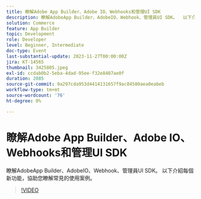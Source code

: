 ```yaml
---
title: 瞭解Adobe App Builder、Adobe IO、Webhooks和管理UI SDK
description: 瞭解AdobeApp Builder、AdobeIO、Webhook、管理員UI SDK。  以下介紹每個新功能，協助您瞭解常見的使用案例。
solution: Commerce
feature: App Builder
topic: Development
role: Developer
level: Beginner, Intermediate
doc-type: Event
last-substantial-update: 2023-11-27T00:00:00Z
jira: KT-14565
thumbnail: 3425805.jpeg
exl-id: ccdab0b2-5eba-4dad-95ee-f32e8407ae0f
duration: 2085
source-git-commit: 9a297cda953d4414131657f9ac84580aea0eabeb
workflow-type: tm+mt
source-wordcount: '76'
ht-degree: 0%

---
```


# 瞭解Adobe App Builder、Adobe IO、Webhooks和管理UI SDK

瞭解AdobeApp Builder、AdobeIO、Webhook、管理員UI SDK。  以下介紹每個新功能，協助您瞭解常見的使用案例。

>[!VIDEO](https://video.tv.adobe.com/v/3425805/?learn=on)
